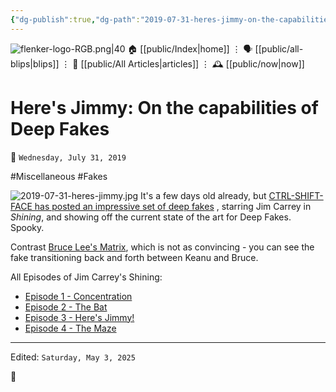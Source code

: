 ```yaml
---
{"dg-publish":true,"dg-path":"2019-07-31-heres-jimmy-on-the-capabilities-of-deep-fakes.md","dg-permalink":"2019/07/31/-heres-jimmy-on-the-capabilities-of-deep-fakes/","permalink":"/2019/07/31/-heres-jimmy-on-the-capabilities-of-deep-fakes/","title":"Here's Jimmy: On the capabilities of Deep Fakes"}
---
```



<div class="transclusion internal-embed is-loaded"><div class="markdown-embed">




![flenker-logo-RGB.png|40](/img/user/attachments/flenker-logo-RGB.png)
🏠 [[public/Index\|home]]  ⋮ 🗣️ [[public/all-blips\|blips]] ⋮  📝 [[public/All Articles\|articles]]  ⋮ 🕰️ [[public/now\|now]]


</div></div>


# Here's Jimmy: On the capabilities of Deep Fakes
<p><span>📆 <code>Wednesday, July 31, 2019</code></span></p>
#Miscellaneous #Fakes

![2019-07-31-heres-jimmy.jpg](/img/user/attachments/2019-07-31-heres-jimmy.jpg)
It's a few days old already, but [CTRL-SHIFT-FACE has posted an impressive set of deep fakes](https://www.youtube.com/watch?v=Dx59bskG8dc) , starring Jim Carrey in _Shining_, and showing off the current state of the art for Deep Fakes. Spooky.

Contrast [Bruce Lee's Matrix](https://www.youtube.com/watch?v=F2mwz_cnAIk), which is not as convincing - you can see the fake transitioning back and forth between Keanu and Bruce.

All Episodes of Jim Carrey's Shining:
- [Episode 1 - Concentration](https://www.youtube.com/watch?v=HG_NZpkttXE)
- [Episode 2 - The Bat](https://www.youtube.com/watch?v=-ZRUZzZPGto)
- [Episode 3 - Here's Jimmy!](https://www.youtube.com/watch?v=Dx59bskG8dc)
- [Episode 4 - The Maze](https://www.youtube.com/watch?v=UlvoEW7l5rs)

- - -
<p><span>Edited: <code>Saturday, May 3, 2025</code></span></p>

👾
